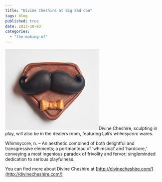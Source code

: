 ```yaml
---
title: "Divine Cheshire at Big Bad Con"
tags: blog
published: true
date: 2013-10-03
categories: 
  - "the-making-of"
---
```


[![divine_cheshire](/images/divine_cheshire-300x260.png)](http://www.bigbadcon.com/wp-content/uploads/2010/08/divine_cheshire.png)Divine Cheshire, sculpting in play, will also be in the dealers room, featuring Lali’s _whimsycore_ wares.

Whimsycore, n. – An aesthetic combined of both delightful and transgressive elements; a portmanteau of ‘whimsical’ and ‘hardcore,’ conveying a most ingenious paradox of frivolity and fervor; singleminded dedication to serious playfulness.

You can find more about Divine Cheshire at [http://divinecheshire.com/](http://divinecheshire.com/)

